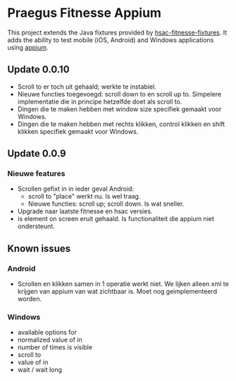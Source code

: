 # Praegus Fitnesse Appium

This project extends the Java fixtures provided by [hsac-fitnesse-fixtures](https://github.com/fhoeben/hsac-fitnesse-fixtures).
It adds the ability to test mobile (iOS, Android) and Windows applications using [appium](http://appium.io).

## Update 0.0.10
- Scroll to er toch uit gehaald; werkte te instabiel.
- Nieuwe functies toegevoegd: scroll down to en scroll up to. Simpelere implementatie die in principe hetzelfde doet als scroll to.
- Dingen die te maken hebben met window size specifiek gemaakt voor Windows.
- Dingen die te maken hebben met rechts klikken, control klikken en shift klikken specifiek gemaakt voor Windows.

## Update 0.0.9

### Nieuwe features
- Scrollen gefixt in in ieder geval Android:
  - scroll to "place" werkt nu. Is wel traag. 
  - Nieuwe functies: scroll up; scroll down. Is wat sneller.
- Upgrade naar laatste fitnesse en hsac versies. 
- is element on screen eruit gehaald. Is functionaliteit die appium niet ondersteunt. 
 
## Known issues

### Android
- Scrollen en klikken samen in 1 operatie werkt niet. We lijken alleen xml te krijgen van appium van wat zichtbaar is. Moet nog geimplementeerd worden.

### Windows
- available options for
- normalized value of in
- number of times is visible
- scroll to
- value of in
- wait / wait long
